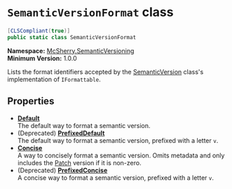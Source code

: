 # `SemanticVersionFormat` class

```c#
[CLSCompliant(true)]
public static class SemanticVersionFormat
```

**Namespace:** [McSherry.SemanticVersioning][1]  
**Minimum Version:** 1.0.0

[1]: ../

Lists the format identifiers accepted by the [SemanticVersion][2]
class's implementation of `IFormattable`.

[2]: ../SemanticVersion


## Properties

- **[Default][3]**  
  The default way to format a semantic version.
- (Deprecated) **[PrefixedDefault][4]**  
  The default way to format a semantic version, prefixed with a
  letter `v`.
- **[Concise][5]**  
  A way to concisely format a semantic version. Omits metadata and
  only includes the [Patch][6] version if it is non-zero.
- (Deprecated) **[PrefixedConcise][7]**  
  A concise way to format a semantic version, prefixed with a
  letter `v`.
  
[3]: ./Default.md
[4]: ./PrefixedDefault.md
[5]: ./Concise.md
[6]: ../SemanticVersion/Patch.md
[7]: ./PrefixedConcise.md